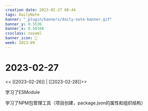 ```yaml
---
creation date: 2023-02-27 08:44
tags: DailyNote
banner: "_plugin/banners/daily-note-banner.gif"
banner_y: 0.5536
banner_x: 0.50168
cssclass: noyaml
banner_icon: 💌
week: 2023-09
---
```


# 2023-02-27

<< [[2023-02-26]] | [[2023-02-28]]>>


学习了ESModule

学习了NPM包管理工具（项目创建，package.json的属性和组织结构）




